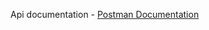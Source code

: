 Api documentation - [Postman Documentation](https://documenter.getpostman.com/view/16082702/2s9YJgTfzF)